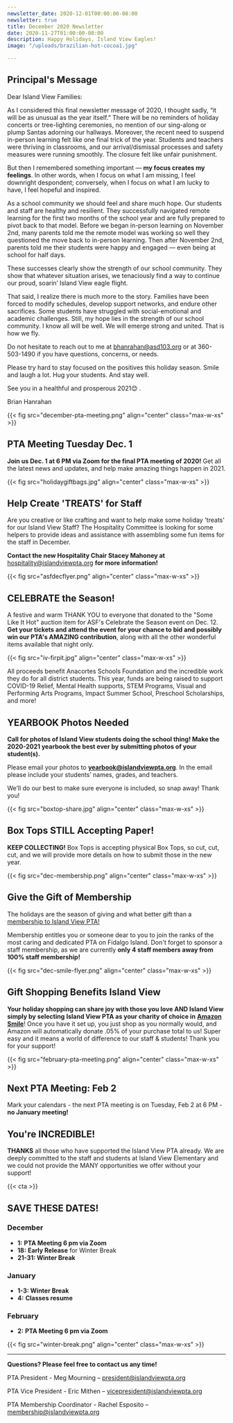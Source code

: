 ```yaml
---
newsletter_date: 2020-12-01T00:00:00-08:00
newsletter: true
title: December 2020 Newsletter
date: 2020-11-27T01:00:00-08:00
description: Happy Holidays, Island View Eagles!
image: "/uploads/brazilian-hot-cocoa1.jpg"

---
```

## Principal's Message

Dear Island View Families:

As I considered this final newsletter message of 2020, I thought sadly, “it will be as unusual as the year itself.” There will be no reminders of holiday concerts or tree-lighting ceremonies, no mention of our sing-along or plump Santas adorning our hallways. Moreover, the recent need to suspend in-person learning felt like one final trick of the year. Students and teachers were thriving in classrooms, and our arrival/dismissal processes and safety measures were running smoothly. The closure felt like unfair punishment.

But then I remembered something important — **my focus creates my feelings**. In other words, when I focus on what I am missing, I feel downright despondent; conversely, when I focus on what I am lucky to have, I feel hopeful and inspired.

As a school community we should feel and share much hope. Our students and staff are healthy and resilient. They successfully navigated remote learning for the first two months of the school year and are fully prepared to pivot back to that model. Before we began in-person learning on November 2nd, many parents told me the remote model was working so well they questioned the move back to in-person learning. Then after November 2nd, parents told me their students were happy and engaged — even being at school for half days.

These successes clearly show the strength of our school community. They show that whatever situation arises, we tenaciously find a way to continue our proud, soarin’ Island View eagle flight.

That said, I realize there is much more to the story. Families have been forced to modify schedules, develop support networks, and endure other sacrifices. Some students have struggled with social-emotional and academic challenges. Still, my hope lies in the strength of our school community. I know all will be well. We will emerge strong and united. That is how we fly.

Do not hesitate to reach out to me at [bhanrahan@asd103.org](mailto:bhanrahan@asd103.org) or at 360-503-1490 if you have questions, concerns, or needs.

Please try hard to stay focused on the positives this holiday season. Smile and laugh a lot. Hug your students. And stay well.

See you in a healthful and prosperous 2021😊 .

Brian Hanrahan

{{< fig src="december-pta-meeting.png" align="center" class="max-w-xs" >}}

## PTA Meeting Tuesday Dec. 1

**Join us Dec. 1 at 6 PM via Zoom for the final PTA meeting of 2020!** Get all the latest news and updates, and help make amazing things happen in 2021.

{{< fig src="holidaygiftbags.jpg" align="center" class="max-w-xs" >}}

## Help Create 'TREATS' for Staff

Are you creative or like crafting and want to help make some holiday 'treats' for our Island View Staff? The Hospitality Committee is looking for some helpers to provide ideas and assistance with assembling some fun items for the staff in December.

**Contact the new Hospitality Chair Stacey Mahoney at** [hospitality@islandviewpta.org](mailto:hospitality@islandviewpta.org) **for more information!**

{{< fig src="asfdecflyer.png" align="center" class="max-w-xs" >}}

## CELEBRATE the Season!

A festive and warm THANK YOU to everyone that donated to the "Some Like It Hot" auction item for ASF's Celebrate the Season event on Dec. 12. **Get your tickets and attend the event for your chance to bid and possibly win our PTA's AMAZING contribution**, along with all the other wonderful items available that night only.

{{< fig src="iv-firpit.jpg" align="center" class="max-w-xs" >}}

All proceeds benefit Anacortes Schools Foundation and the incredible work they do for all district students. This year, funds are being raised to support COVID-19 Relief, Mental Health supports, STEM Programs, Visual and Performing Arts Programs, Impact Summer School, Preschool Scholarships, and more!

## YEARBOOK Photos Needed

**Call for photos of Island View students doing the school thing! Make the 2020-2021 yearbook the best ever by submitting photos of your student(s).**

Please email your photos to [**yearbook@islandviewpta.org**](mailto:yearbook@islandviewpta.org). In the email please include your students’ names, grades, and teachers.

We’ll do our best to make sure everyone is included, so snap away! Thank you!

{{< fig src="boxtop-share.jpg" align="center" class="max-w-xs" >}}

## Box Tops STILL Accepting Paper!

**KEEP COLLECTING!** Box Tops is accepting physical Box Tops, so cut, cut, cut, and we will provide more details on how to submit those in the new year.

{{< fig src="dec-membership.png" align="center" class="max-w-xs" >}}

## Give the Gift of Membership

The holidays are the season of giving and what better gift than a [membership to Island View PTA! ](https://www.islandviewpta.org/membership)

Membership entitles you or someone dear to you to join the ranks of the most caring and dedicated PTA on Fidalgo Island. Don't forget to sponsor a staff membership, as we are currently **only 4 staff members away from 100% staff membership!**

{{< fig src="dec-smile-flyer.png" align="center" class="max-w-xs" >}}

## Gift Shopping Benefits Island View

**Your holiday shopping can share joy with those you love AND Island View simply by selecting** **Island View PTA as your charity of choice in** [**Amazon Smile**](https://smile.amazon.com/ "Amazon Smile")! Once you have it set up, you just shop as you normally would, and Amazon will automatically donate .05% of your purchase total to us! Super easy and it means a world of difference to our staff & students! Thank you for your support!

{{< fig src="february-pta-meeting.png" align="center" class="max-w-xs" >}}

## Next PTA Meeting: Feb 2

Mark your calendars - the next PTA meeting is on Tuesday, Feb 2 at 6 PM - **no January meeting!**

## You're INCREDIBLE!

**THANKS** all those who have supported the Island View PTA already. We are deeply committed to the staff and students at Island View Elementary and we could not provide the MANY opportunities we offer without your support!

{{< cta >}}

## SAVE THESE DATES!

### December

* **1:**  **PTA Meeting 6 pm via Zoom**
* **18:**  **Early Release** for Winter Break
* **21-31:  Winter Break**

### January

* **1-3:  Winter Break**
* **4:**  **Classes resume**

### February

* **2:**  **PTA Meeting 6 pm via Zoom**

{{< fig src="winter-break.png" align="center" class="max-w-xs" >}}

***

**Questions? Please feel free to contact us any time!**

PTA President - Meg Mourning – [president@islandviewpta.org](mailto:president@islandviewpta.org)

PTA Vice President - Eric Mithen – [vicepresident@islandviewpta.org](mailto:vicepresident@islandviewpta.org)

PTA Membership Coordinator - Rachel Esposito – [membership@islandviewpta.org](mailto:membership@islandviewpta.org)